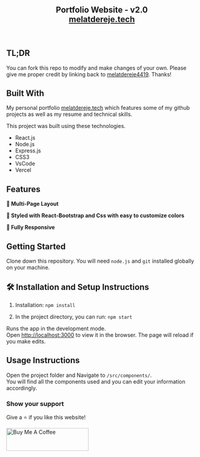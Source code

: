<h2 align="center">
  Portfolio Website - v2.0<br/>
  <a href="https://melatdereje.vercel.app/" target="_blank">melatdereje.tech</a>
</h2>
<div align="center">
</div>

<br/>




## TL;DR

You can fork this repo to modify and make changes of your own. Please give me proper credit by linking back to [melatdereje4419](https://github.com/melatdereje4419/Portfolio). Thanks!

## Built With

My personal portfolio <a href="https://melatdereje.vercel.app/" target="_blank">melatdereje.tech</a> which features some of my github projects as well as my resume and technical skills.<br/>

This project was built using these technologies.

- React.js
- Node.js
- Express.js
- CSS3
- VsCode
- Vercel

## Features

**📖 Multi-Page Layout**

**🎨 Styled with React-Bootstrap and Css with easy to customize colors**

**📱 Fully Responsive**

## Getting Started

Clone down this repository. You will need `node.js` and `git` installed globally on your machine.

## 🛠 Installation and Setup Instructions

1. Installation: `npm install`

2. In the project directory, you can run: `npm start`

Runs the app in the development mode.\
Open [http://localhost:3000](http://localhost:3000) to view it in the browser.
The page will reload if you make edits.

## Usage Instructions

Open the project folder and Navigate to `/src/components/`. <br/>
You will find all the components used and you can edit your information accordingly.

### Show your support

Give a ⭐ if you like this website!

<a href="https://www.buymeacoffee.com/melatdereje4419" target="_blank"><img src="https://cdn.buymeacoffee.com/buttons/v2/default-violet.png" alt="Buy Me A Coffee" height= "60px" width= "217px" ></a>
